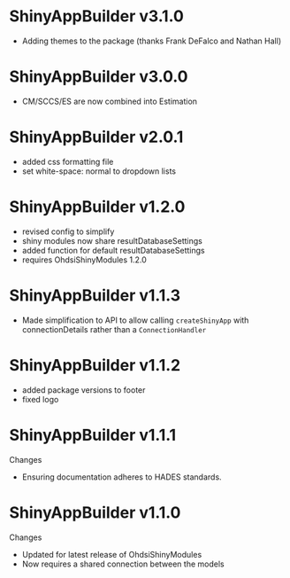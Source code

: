 ShinyAppBuilder v3.1.0
======================
- Adding themes to the package (thanks Frank DeFalco and Nathan Hall)

ShinyAppBuilder v3.0.0
======================
- CM/SCCS/ES are now combined into Estimation 

ShinyAppBuilder v2.0.1
======================
- added css formatting file 
- set white-space: normal to dropdown lists


ShinyAppBuilder v1.2.0
======================
- revised config to simplify
- shiny modules now share resultDatabaseSettings
- added function for default resultDatabaseSettings
- requires OhdsiShinyModules 1.2.0

ShinyAppBuilder v1.1.3
======================
- Made simplification to API to allow calling `createShinyApp` with connectionDetails rather than a `ConnectionHandler`

ShinyAppBuilder v1.1.2
======================
- added package versions to footer
- fixed logo

ShinyAppBuilder v1.1.1
======================

Changes

- Ensuring documentation adheres to HADES standards.


ShinyAppBuilder v1.1.0
======================

Changes

- Updated for latest release of OhdsiShinyModules
- Now requires a shared connection between the models